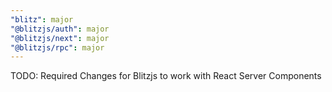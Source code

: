 ```yaml
---
"blitz": major
"@blitzjs/auth": major
"@blitzjs/next": major
"@blitzjs/rpc": major
---
```


TODO: Required Changes for Blitzjs to work with React Server Components
